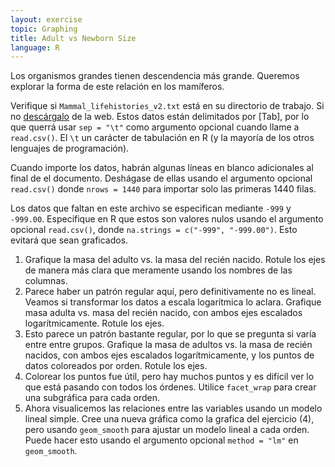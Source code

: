 ```yaml
---
layout: exercise
topic: Graphing
title: Adult vs Newborn Size
language: R
---
```

Los organismos grandes tienen descendencia más grande. Queremos explorar la forma de este
relación en los mamíferos.

Verifique si `Mammal_lifehistories_v2.txt` está en su directorio de trabajo.
Si no [descárgalo](http://esapubs.org/archive/ecol/E084/093/Mammal_lifehistories_v2.txt)
de la web. Estos datos están delimitados por [Tab], por lo que querrá
usar `sep = "\t"` como argumento opcional cuando llame a `read.csv()`. El `\t` un carácter de tabulación en R (y la mayoría de los otros lenguajes de programación).

Cuando importe los datos, habrán algunas líneas en blanco adicionales al final de el documento. Deshágase de ellas usando el argumento opcional `read.csv()` donde `nrows = 1440` para importar solo las primeras 1440 filas.

Los datos que faltan en este archivo se especifican mediante `-999` y `-999.00`. Especifique en R que
estos son valores nulos usando el argumento opcional `read.csv()`, donde `na.strings = c("-999", "-999.00")`. Esto evitará que sean graficados.

1. Grafique la masa del adulto vs. la masa del recién nacido. Rotule los ejes de manera más clara que
  meramente usando los nombres de las columnas.
2. Parece haber un patrón regular aquí, pero definitivamente no es
   lineal. Veamos si transformar los datos a escala logarítmica lo aclara. Grafique masa adulta
   vs. masa del recién nacido, con ambos ejes escalados logarítmicamente. Rotule los ejes.
3. Esto parece un patrón bastante regular, por lo que se pregunta si varía entre
  entre grupos. Grafique la masa de adultos vs. la masa de recién nacidos, con ambos ejes escalados
   logarítmicamente, y los puntos de datos coloreados por orden. Rotule los ejes.
4. Colorear los puntos fue útil, pero hay muchos puntos y es difícil ver lo que está pasando con todos los órdenes. Utilice `facet_wrap` para crear una subgráfica para cada orden.
5. Ahora visualicemos las relaciones entre las variables usando un modelo lineal simple. Cree una nueva gráfica como la grafica del ejercicio (4), pero usando `geom_smooth` para ajustar un modelo lineal a cada orden. Puede hacer esto usando el argumento opcional `method = "lm"` en `geom_smooth`.
